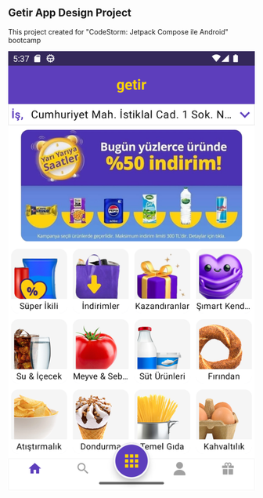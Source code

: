 ## Getir App Design Project
This project created for "CodeStorm: Jetpack Compose ile Android" bootcamp

![App Screenshot](https://github.com/sSal1h/JatpackCOdev6/blob/main/JatpackCOdev6Screenshot.png)
